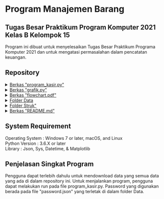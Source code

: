 # Program Manajemen Barang

## Tugas Besar Praktikum Program Komputer 2021 Kelas B Kelompok 15
Program ini dibuat untuk menyelesaikan Tugas Besar Praktikum Programa Komputer 2021 dan untuk mengatasi permasalahan dalam pencatatan keuangan. 


## Repository 
<details>
	<summary><a href="https://github.com/hafizadit/Kelompok15_Program-Manajemen-Barang/blob/main/program_kasir.py">Berkas "program_kasir.py"</a></summary><p>Merupakan program utama python yang digunakan untuk menjalankan program</p>
</details>
<details>
	<summary><a href="https://github.com/hafizadit/Kelompok15_Program-Manajemen-Barang/blob/main/grafik.py">Berkas "grafik.py"</a></summary><p>Merupakan program python yang berisikan fungsi untuk menampilkan grafik</p>
</details>
<details>
	<summary><a href="https://github.com/hafizadit/Kelompok15_Program-Manajemen-Barang/blob/main/flowchart.pdf">Berkas "flowchart.pdf"</a></summary><p>Merupakan lampiran berupa diagram alir yang menjelaskan cara kerja program </p>
</details>

<details>
	<summary><a href="https://github.com/hafizadit/Kelompok15_Program-Manajemen-Barang/tree/main/Data">Folder Data</a></summary><p>Folder yang berguna untuk menyimpan data-data mengenai stok dan transaksi. Folder ini berisi 4 item, sebagai berikut</br>
	1. <b>Berkas "data_pembeli.txt"</b>. Merupakan file yang akan menyimpan data pembeli jika terdapat transaksi berhasil.</br>
	2. <b>Berkas "transaksi.txt"</b>. Merupakan file yang akan menyimpan seluruh kegiatan transaksi yang berhasil, baik itu transaksi pemasukan maupun pengeluaran.</br>
	3. <b>Berkas "listbarang.json"</b>. Merupakan file yang berisi daftar barang yang dijual oleh toko, data tersebut akan otomatis terupdate jika transaksi sukses.</br>
	4. <b>Berkas "password.json"</b>. Merupakan file yang menyimpan username dan password yang akan digunakan untuk login.</br>
	</p>
</details>

<details>
	<summary><a href="https://github.com/hafizadit/Kelompok15_Program-Manajemen-Barang/tree/main/Struk">Folder Struk" </a></summary><p>Merupakan folder tempat menyimpan struk saat transaksi berhasil.</p>
</details>

<details>
	<summary><a href="https://github.com/hafizadit/Kelompok15_Program-Manajemen-Barang/blob/main/README.md">Berkas "README.md" </a></summary><p>Merupakan file markdown yang berisi tentang penjelasan singkat isi dari repository</p>
</details>

## System Requirement 
Operating System : Windows 7 or later, macOS, and Linux</br>
Python Version : 3.6.X or later</br>
Library : Json, Sys, Datetime, & Matplotlib 


## Penjelasan Singkat Program 
Pengguna dapat terlebih dahulu untuk mendownload data yang semua data yang ada di dalam repository ini. Untuk menjalankan program, pengguna dapat melakukan run pada file program_kasir.py. Password yang digunakan berada pada file "password.json" yang terletak di dalam folder Data.

